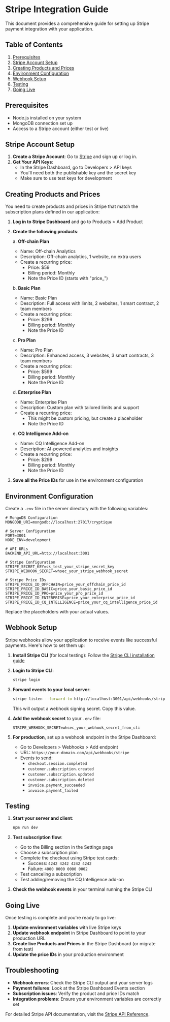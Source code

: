 # Stripe Integration Guide

This document provides a comprehensive guide for setting up Stripe payment integration with your application.

## Table of Contents

1. [Prerequisites](#prerequisites)
2. [Stripe Account Setup](#stripe-account-setup)
3. [Creating Products and Prices](#creating-products-and-prices)
4. [Environment Configuration](#environment-configuration)
5. [Webhook Setup](#webhook-setup)
6. [Testing](#testing)
7. [Going Live](#going-live)

## Prerequisites

- Node.js installed on your system
- MongoDB connection set up
- Access to a Stripe account (either test or live)

## Stripe Account Setup

1. **Create a Stripe Account**: Go to [Stripe](https://stripe.com) and sign up or log in.
2. **Get Your API Keys**: 
   - In the Stripe Dashboard, go to Developers > API keys
   - You'll need both the publishable key and the secret key
   - Make sure to use test keys for development

## Creating Products and Prices

You need to create products and prices in Stripe that match the subscription plans defined in our application:

1. **Log in to Stripe Dashboard** and go to Products > Add Product
2. **Create the following products**:

   a. **Off-chain Plan**
   - Name: Off-chain Analytics
   - Description: Off-chain analytics, 1 website, no extra users
   - Create a recurring price:
     - Price: $59
     - Billing period: Monthly
     - Note the Price ID (starts with "price_")

   b. **Basic Plan**
   - Name: Basic Plan
   - Description: Full access with limits, 2 websites, 1 smart contract, 2 team members
   - Create a recurring price:
     - Price: $299
     - Billing period: Monthly
     - Note the Price ID

   c. **Pro Plan**
   - Name: Pro Plan
   - Description: Enhanced access, 3 websites, 3 smart contracts, 3 team members
   - Create a recurring price:
     - Price: $599
     - Billing period: Monthly
     - Note the Price ID

   d. **Enterprise Plan**
   - Name: Enterprise Plan
   - Description: Custom plan with tailored limits and support
   - Create a recurring price:
     - This might be custom pricing, but create a placeholder
     - Note the Price ID

   e. **CQ Intelligence Add-on**
   - Name: CQ Intelligence Add-on
   - Description: AI-powered analytics and insights
   - Create a recurring price:
     - Price: $299
     - Billing period: Monthly
     - Note the Price ID

3. **Save all the Price IDs** for use in the environment configuration

## Environment Configuration

Create a `.env` file in the server directory with the following variables:

```
# MongoDB Configuration
MONGODB_URI=mongodb://localhost:27017/cryptique

# Server Configuration
PORT=3001
NODE_ENV=development

# API URLs
BACKEND_API_URL=http://localhost:3001

# Stripe Configuration
STRIPE_SECRET_KEY=sk_test_your_stripe_secret_key
STRIPE_WEBHOOK_SECRET=whsec_your_stripe_webhook_secret

# Stripe Price IDs
STRIPE_PRICE_ID_OFFCHAIN=price_your_offchain_price_id
STRIPE_PRICE_ID_BASIC=price_your_basic_price_id
STRIPE_PRICE_ID_PRO=price_your_pro_price_id
STRIPE_PRICE_ID_ENTERPRISE=price_your_enterprise_price_id
STRIPE_PRICE_ID_CQ_INTELLIGENCE=price_your_cq_intelligence_price_id
```

Replace the placeholders with your actual values.

## Webhook Setup

Stripe webhooks allow your application to receive events like successful payments. Here's how to set them up:

1. **Install Stripe CLI** (for local testing): Follow the [Stripe CLI installation guide](https://stripe.com/docs/stripe-cli)

2. **Login to Stripe CLI**:
   ```bash
   stripe login
   ```

3. **Forward events to your local server**:
   ```bash
   stripe listen --forward-to http://localhost:3001/api/webhooks/stripe
   ```
   This will output a webhook signing secret. Copy this value.

4. **Add the webhook secret** to your `.env` file:
   ```
   STRIPE_WEBHOOK_SECRET=whsec_your_webhook_secret_from_cli
   ```

5. **For production**, set up a webhook endpoint in the Stripe Dashboard:
   - Go to Developers > Webhooks > Add endpoint
   - URL: `https://your-domain.com/api/webhooks/stripe`
   - Events to send: 
     - `checkout.session.completed`
     - `customer.subscription.created`
     - `customer.subscription.updated`
     - `customer.subscription.deleted`
     - `invoice.payment_succeeded`
     - `invoice.payment_failed`

## Testing

1. **Start your server and client**:
   ```bash
   npm run dev
   ```

2. **Test subscription flow**:
   - Go to the Billing section in the Settings page
   - Choose a subscription plan
   - Complete the checkout using Stripe test cards:
     - Success: `4242 4242 4242 4242`
     - Failure: `4000 0000 0000 0002`
   - Test canceling a subscription
   - Test adding/removing the CQ Intelligence add-on

3. **Check the webhook events** in your terminal running the Stripe CLI

## Going Live

Once testing is complete and you're ready to go live:

1. **Update environment variables** with live Stripe keys
2. **Update webhook endpoint** in Stripe Dashboard to point to your production URL
3. **Create live Products and Prices** in the Stripe Dashboard (or migrate from test)
4. **Update the price IDs** in your production environment

## Troubleshooting

- **Webhook errors**: Check the Stripe CLI output and your server logs
- **Payment failures**: Look at the Stripe Dashboard Events section
- **Subscription issues**: Verify the product and price IDs match
- **Integration problems**: Ensure your environment variables are correctly set

For detailed Stripe API documentation, visit the [Stripe API Reference](https://stripe.com/docs/api). 